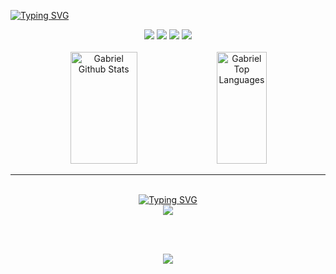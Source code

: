 <a href="https://git.io/typing-svg"><img src="https://readme-typing-svg.herokuapp.com?font=Heebo&weight=300&size=30&pause=1000&color=102DF7&background=0C104300&center=true&vCenter=true&width=1000&lines=Gabriel+dos+Santos+Silva" alt="Typing SVG" /></a>

<div align="center">
    <a href="mailto:gabrieldosantossilva17@gmail.com" target="_blank"><img src="https://img.shields.io/badge/Gmail-1C1C1C?style=for-the-badge&logo=gmail&logoColor=102DF7"></a>
    <a href="https://www.instagram.com/gabri6l_/"><img src="https://img.shields.io/badge/Instagram-1C1C1C?style=for-the-badge&logo=instagram&logoColor=102DF7"></a>
    <a href="https://twitter.com/gabigou_666"><img src="https://img.shields.io/badge/Twitter-1C1C1C?style=for-the-badge&logo=twitter&logoColor=102DF7"></a>
    <a href="https://www.linkedin.com/in/gabriel-dos--santos/"><img src="https://img.shields.io/badge/LinkedIn-1C1C1C?style=for-the-badge&logo=linkedin&logoColor=102DF7"></a>
</div>

<br>

<div align="center">
    <a href="https://github.com/gabrieldossant/gabrieldossant.git"><img alt="Gabriel Github Stats" height="179em" width="46%" src="https://github-readme-stats.vercel.app/api?username=gabrieldossant&show_icons=true&count_private=true&title_color=102DF7FF&hide_border=true&bg_color=0D1117" /></a>
    <a href="https://github.com/gabrieldosssant/gabrieldossant.git"><img alt="Gabriel Top Languages" height="179em" width="40%" src="https://github-readme-stats.vercel.app/api/top-langs/?username=gabrieldossant&langs_count=8&count_private=true&layout=compact&title_color=102DF7FF&hide_border=true&bg_color=0D1117" /></a>
    <br/>
</div>          

---

<br>
<div align="center">
  <a href="https://git.io/typing-svg"><img src="https://readme-typing-svg.herokuapp.com?font=Heebo&weight=300&size=25&pause=1000&color=E1E1E1&background=0C104300&vCenter=true&width=550&lines=Languages+and+Tools+I+have+used+and+learned" alt="Typing SVG" /></a>  
</div>    
<div align="center">
    <img src="https://skillicons.dev/icons?i=html,css,js,nodejs,py,mysql,git,vscode">
</div>  

<br><br>

<div align="center">
    <img src="https://komarev.com/ghpvc/?username=gabrieldossant&style=for-the-badge">
</div>


